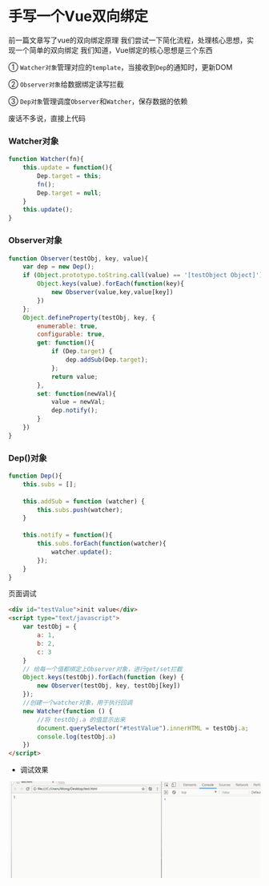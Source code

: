 # 手写一个Vue双向绑定

前一篇文章写了vue的双向绑定原理
我们尝试一下简化流程，处理核心思想，实现一个简单的双向绑定
我们知道，Vue绑定的核心思想是三个东西  

① `Watcher对象`管理对应的`template`，当接收到`Dep`的通知时，更新DOM  

② `Observer对象`给数据绑定读写拦截  

③ `Dep对象`管理调度`Observer`和`Watcher`，保存数据的依赖  

废话不多说，直接上代码

### Watcher对象
```js
function Watcher(fn){
	this.update = function(){
		Dep.target = this;
		fn();
		Dep.target = null;
	}
	this.update();
}
```
### Observer对象
```js
function Observer(testObj, key, value){
	var dep = new Dep();
	if (Object.prototype.toString.call(value) == '[testObject Object]') {
		Object.keys(value).forEach(function(key){
			new Observer(value,key,value[key])
		})
	};
	Object.defineProperty(testObj, key, {
		enumerable: true,
    	configurable: true,
    	get: function(){
    		if (Dep.target) {
    			dep.addSub(Dep.target);
    		};
    		return value;
    	},
    	set: function(newVal){
    		value = newVal;
    		dep.notify();
    	}
	})
}
```
### Dep()对象
```js
function Dep(){
	this.subs = [];

	this.addSub = function (watcher) {
		this.subs.push(watcher);
	}

	this.notify = function(){
		this.subs.forEach(function(watcher){
			watcher.update();
		});
	}
}
```
页面调试
```html
<div id="testValue">init value</div>
<script type="text/javascript">
    var testObj = {
        a: 1,
        b: 2,
        c: 3
    }
    // 给每一个值都绑定上Observer对象，进行get/set拦截
    Object.keys(testObj).forEach(function (key) {
        new Observer(testObj, key, testObj[key])
    });
    //创建一个watcher对象，用于执行回调
    new Watcher(function () {
        //将 testObj.a 的值显示出来
        document.querySelector("#testValue").innerHTML = testObj.a;
        console.log(testObj.a)
    })
</script>
```
* 调试效果  

![双向绑定调试效果](../blog_assets/twowaybinding.gif)

